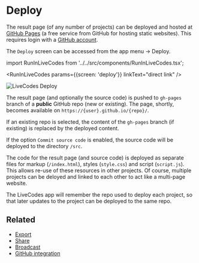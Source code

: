 # Deploy

The result page (of any number of projects) can be deployed and hosted at [GitHub Pages](https://pages.github.com/) (a free service from GitHub for hosting static websites). This requires login with a [GitHub account](./github-integration.md).

The `Deploy` screen can be accessed from the app menu → Deploy.

import RunInLiveCodes from '../../src/components/RunInLiveCodes.tsx';

<RunInLiveCodes params={{screen: 'deploy'}} linkText="direct link" />

![LiveCodes Deploy](../../static/img/screenshots/deploy.jpg)

The result page (and optionally the source code) is pushed to `gh-pages` branch of a **public** GitHub repo (new or existing). The page, shortly, becomes available on `https://{user}.github.io/{repo}/`.

If an existing repo is selected, the content of the `gh-pages` branch (if existing) is replaced by the deployed content.

If the option `Commit source code` is enabled, the source code will be deployed to the directory `/src`.

The code for the result page (and source code) is deployed as separate files for markup (`/index.html`), styles (`style.css`) and script (`script.js`). This allows re-use of these resources in other projects. Of course, multiple projects can be deloyed and linked to each other to act like a multi-page website.

The LiveCodes app will remember the repo used to deploy each project, so that later updates to the project can be deployed to the same repo.

## Related

- [Export](./export.md)
- [Share](./share.md)
- [Broadcast](./broadcast.md)
- [GitHub integration](./github-integration.md)
